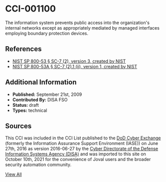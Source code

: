 # CCI-001100

The information system prevents public access into the organization's internal networks except as appropriately mediated by managed interfaces employing boundary protection devices.

## References ##

* [NIST SP 800-53 § SC-7 (2), version 3, created by NIST](http://csrc.nist.gov/publications/PubsSPs.html)
* [NIST SP 800-53A § SC-7 (2).1 (ii), version 1, created by NIST](http://csrc.nist.gov/publications/PubsSPs.html)


## Additional Information ##

* **Published:** September 21st, 2009
* **Contributed By:** DISA FSO
* **Status:** draft
* **Types:** technical

## Sources ##

This CCI was included in the CCI List published to the [DoD Cyber Exchange](https://public.cyber.mil/stigs/cci/)
(formerly the Information Assurance Support Environment (IASE)) on June 27th, 2016 as version
2016-06-27 by the [Cyber Directorate of the Defense Information Systems Agency (DISA)](https://public.cyber.mil/about-cyber/)
and was imported to this site on October 10th, 2021 for the convenience of Joval users and the broader
security automation community.

[View All](../README.md)
